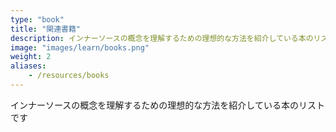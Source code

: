```yaml
---
type: "book"
title: "関連書籍"
description: インナーソースの概念を理解するための理想的な方法を紹介している本のリストです。
image: "images/learn/books.png"
weight: 2
aliases:
    - /resources/books
---
```

インナーソースの概念を理解するための理想的な方法を紹介している本のリストです
